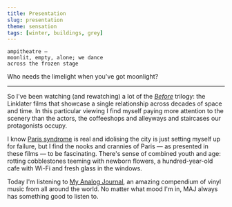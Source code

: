 ```yaml
---
title: Presentation
slug: presentation
theme: sensation
tags: [winter, buildings, grey]
---
```


```
ampitheatre — 
moonlit, empty, alone; we dance
across the frozen stage
```

Who needs the limelight when you've got moonlight?

<!--more-->

---

So I've been watching (and rewatching) a lot of the *[Before][1]* trilogy: the Linklater films that showcase a single relationship across decades of space and time. 
In this particular viewing I find myself paying more attention to the scenery than the actors, the coffeeshops and alleyways and staircases our protagonists occupy.

I know [Paris syndrome][2] is real and idolising the city is just setting myself up for failure, but I find the nooks and crannies of Paris — as presented in these films — to be fascinating.
There's sense of combined youth and age: rotting cobblestones teeming with newborn flowers, a hundred-year-old cafe with Wi-Fi and fresh glass in the windows.

Today I'm listening to [My Analog Journal][3], an amazing compendium of vinyl music from all around the world. No matter what mood I'm in, MAJ always has something good to listen to.

[1]: https://en.wikipedia.org/wiki/Before_trilogy
[2]: https://en.wikipedia.org/wiki/Paris_syndrome
[3]: https://www.youtube.com/@MyAnalogJournal

